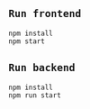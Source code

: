 ## `Run frontend`

```
npm install
npm start
```

## `Run backend`

```
npm install
npm run start
```
